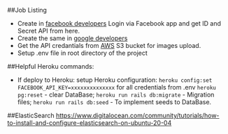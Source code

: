 ##Job Listing

- Create in [facebook developers](https://developers.facebook.com/) Login via Facebook app and get ID and Secret API from here.
- Create the same in [google developers](https://console.developers.google.com/projectselector/apis/library?supportedpurview=project)
- Get the API credantials from [AWS](https://aws.amazon.com/ru/console/) S3 bucket for images upload.
- Setup .env file in root directory of the project 

##Helpful Heroku commands:

- If deploy to Heroku: setup Heroku configuration:
`heroku config:set FACEBOOK_API_KEY=xxxxxxxxxxxxxx` for all credentials from .env
`heroku pg:reset` - clear DataBase;
`heroku run rails db:migrate` - Migration files;
`heroku run rails db:seed` - To implement seeds to DataBase.

##ElasticSearch
https://www.digitalocean.com/community/tutorials/how-to-install-and-configure-elasticsearch-on-ubuntu-20-04